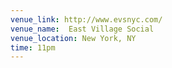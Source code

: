 ```yaml
---
venue_link: http://www.evsnyc.com/
venue_name:  East Village Social
venue_location: New York, NY
time: 11pm
---
```

